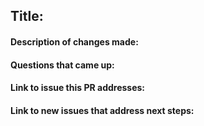 ## Title: 

#### Description of changes made: 

#### Questions that came up:

#### Link to issue this PR addresses: 

#### Link to new issues that address next steps: 
